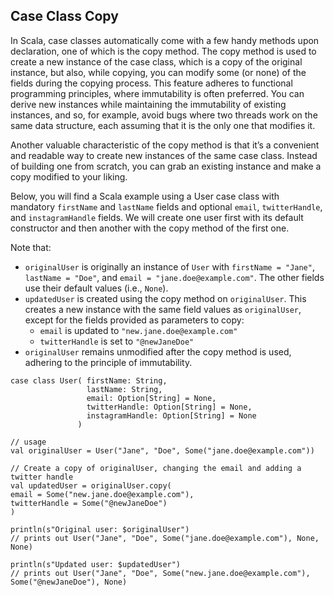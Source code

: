 ## Case Class Copy

In Scala, case classes automatically come with a few handy methods upon declaration, one of which is the copy method. 
The copy method is used to create a new instance of the case class, which is a copy of the original instance, but also, 
while copying, you can modify some (or none) of the fields during the copying process. 
This feature adheres to functional programming principles, where immutability is often preferred. 
You can derive new instances while maintaining the immutability of existing instances, and so, for example, 
avoid bugs where two threads work on the same data structure, each assuming that it is the only one that modifies it.

Another valuable characteristic of the copy method is that it’s a convenient and readable way to create new instances of the same case class. 
Instead of building one from scratch, you can grab an existing instance and make a copy modified to your liking.

Below, you will find a Scala example using a User case class with mandatory `firstName` and `lastName` fields and optional 
`email`, `twitterHandle`, and `instagramHandle` fields. 
We will create one user first with its default constructor and then another with the copy method of the first one. 

Note that:

* `originalUser` is originally an instance of `User` with `firstName = "Jane"`, `lastName = "Doe"`, and `email = "jane.doe@example.com"`. 
  The other fields use their default values (i.e., `None`).
* `updatedUser` is created using the copy method on `originalUser`. 
  This creates a new instance with the same field values as `originalUser`, except for the fields provided as parameters to copy:
   * `email` is updated to `"new.jane.doe@example.com"`
   * `twitterHandle` is set to `"@newJaneDoe"`
* `originalUser` remains unmodified after the copy method is used, adhering to the principle of immutability.

``` 
case class User( firstName: String,
                 lastName: String,
                 email: Option[String] = None,
                 twitterHandle: Option[String] = None,
                 instagramHandle: Option[String] = None
               )

// usage
val originalUser = User("Jane", "Doe", Some("jane.doe@example.com"))

// Create a copy of originalUser, changing the email and adding a twitter handle
val updatedUser = originalUser.copy(
email = Some("new.jane.doe@example.com"),
twitterHandle = Some("@newJaneDoe")
)

println(s"Original user: $originalUser")
// prints out User("Jane", "Doe", Some("jane.doe@example.com"), None, None)

println(s"Updated user: $updatedUser")
// prints out User("Jane", "Doe", Some("new.jane.doe@example.com"), Some("@newJaneDoe"), None)
```